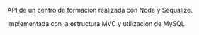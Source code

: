 API de un centro de formacion realizada con Node y Sequalize.

Implementada con la estructura MVC y utilizacion de MySQL
